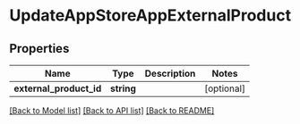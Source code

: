 # UpdateAppStoreAppExternalProduct

## Properties
Name | Type | Description | Notes
------------ | ------------- | ------------- | -------------
**external_product_id** | **string** |  | [optional] 

[[Back to Model list]](../README.md#documentation-for-models) [[Back to API list]](../README.md#documentation-for-api-endpoints) [[Back to README]](../README.md)



